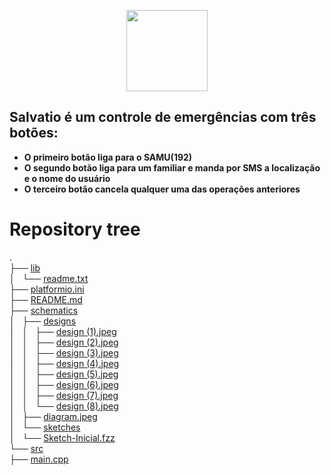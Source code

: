 <p align="center">
    <img src="https://cdn.rawgit.com/andrekorol/Salvatio/9b735197/schematics/designs/cover/cover.png"
         height="130">
</p>

## Salvatio é um controle de emergências com três botões:
* **O primeiro botão liga para o SAMU(192)**
* **O segundo botão liga para um familiar e manda por SMS a localização e o nome do usuário**
* **O terceiro botão cancela qualquer uma das operações anteriores**  

# Repository tree
.  
├── [lib](/lib)  
│   └── [readme.txt](/lib/readme.txt)  
├── [platformio.ini](/platformio.ino)  
├── [README.md](/README.md)  
├── [schematics](/schematics)  
│   ├── [designs](/schematics/designs)  
│   │   ├── [design (1).jpeg](/schematics/designs/design%20(1).jpeg)  
│   │   ├── [design (2).jpeg](/schematics/designs/design%20(2).jpeg)  
│   │   ├── [design (3).jpeg](/schematics/designs/design%20(3).jpeg)  
│   │   ├── [design (4).jpeg](/schematics/designs/design%20(4).jpeg)  
│   │   ├── [design (5).jpeg](/schematics/designs/design%20(5).jpeg)  
│   │   ├── [design (6).jpeg](/schematics/designs/design%20(6).jpeg)  
│   │   ├── [design (7).jpeg](/schematics/designs/design%20(7).jpeg)  
│   │   └── [design (8).jpeg](/schematics/designs/design%20(8).jpeg)  
│   ├── [diagram.jpeg](/schematics/diagram.jpeg)  
│   └── [sketches](/schematics/sketches)  
│       └── [Sketch-Inicial.fzz](/schematics/sketches/Sketch-Inicial.fzz)  
└── [src](/src)  
    ├── [main.cpp](/src/main.cpp)  
